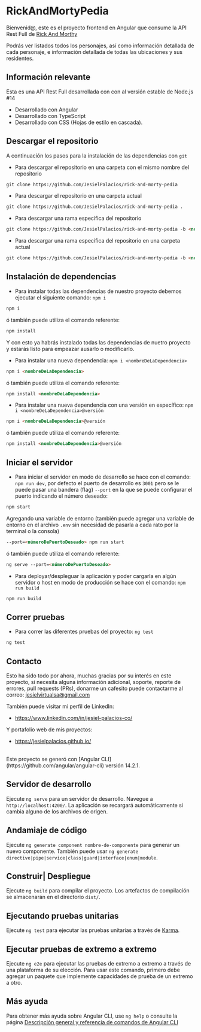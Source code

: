 # RickAndMortyPedia

Bienvenid@, este es el proyecto frontend en Angular que consume  la API Rest Full de [Rick And Morthy](https://rickandmortyapi.com/documentation)

Podrás ver listados todos los personajes, así como información detallada de cada personaje, e información detallada de todas las ubicaciones y sus residentes.

## Información relevante
Esta es una API Rest Full desarrollada con con al versión estable de Node.js #14

* Desarrollado con Angular
* Desarrollado con TypeScript
* Desarrollado con CSS (Hojas de estilo en cascada).


## Descargar el repositorio
A continuación los pasos para la instalación de las dependencias con `git`

* Para descargar el repositorio en una carpeta con el mismo nombre del repositorio  

```markdown
git clone https://github.com/JesielPalacios/rick-and-morty-pedia
```

* Para descargar el repositorio en una carpeta actual  

```markdown
git clone https://github.com/JesielPalacios/rick-and-morty-pedia .
```

* Para descargar una rama específica del repositorio

```markdown
git clone https://github.com/JesielPalacios/rick-and-morty-pedia -b <nombredeLaRama>
```

* Para descargar una rama específica del repositorio en una carpeta actual  

```markdown
git clone https://github.com/JesielPalacios/rick-and-morty-pedia -b <nombredeLaRama> .
```


## Instalación de dependencias
* Para instalar todas las dependencias de nuestro proyecto debemos  ejecutar el siguiente comando: `npm i`

```markdown
npm i
```

ó también puede utiliza el comando referente:

```markdown
npm install
```

Y con esto ya habrás instalado todas las dependencias de nuetro proyecto y estarás listo para empeazar  ausarlo o modificarlo.

* Para instalar una nueva dependencia: `npm i <nombreDeLaDependencia>`

```markdown
npm i <nombreDeLaDependencia>
```

ó también puede utiliza el comando referente:

```markdown
npm install <nombreDeLaDependencia>
```

* Para instalar una nueva dependencia con una versión en específico: `npm i <nombreDeLaDependencia>@versión`

```markdown
npm i <nombreDeLaDependencia>@versión
```

ó también puede utiliza el comando referente:

```markdown
npm install <nombreDeLaDependencia>@versión
```



## Iniciar el servidor
* Para iniciar el servidor en modo de desarrollo se hace con el comando: `npm run dev`, por defecto el puerto de desarrollo es `3001` pero se le puede pasar una bandera (flag) `--port` en la que se puede configurar el puerto indicando el número deseado:

```markdown
npm start
```

Agregando una variable de entorno (también puede agregar una variable de entorno en el archivo `.env` sin necesidad de pasarla a cada rato por la terminal o la consola)

```markdown
--port=<númeroDePuertoDeseado> npm run start
```

ó también puede utiliza el comando referente:

```markdown
ng serve --port=<númeroDePuertoDeseado>
```

* Para deployar/despleguar la aplicación y poder cargarla en algún servidor o host en modo de producción se hace con el comando: `npm run build`

```markdown
npm run build
```




## Correr pruebas
* Para correr las diferentes pruebas del proyecto: `ng test`

```markdown
ng test
```



## Contacto
Esto ha sido todo por ahora, muchas gracias por su interés en este proyecto, si necesita alguna información adicional, soporte, reporte de errores, pull requests (PRs), donarme un cafesito puede contactarme al correo: jesielvirtualsa@gmail.com

También puede visitar mi perfil de LinkedIn:
* https://www.linkedin.com/in/jesiel-palacios-co/

Y portafolio web de mis proyectos:
* https://jesielpalacios.github.io/


<br>
Este proyecto se generó con [Angular CLI](https://github.com/angular/angular-cli) versión 14.2.1.

<br>

## Servidor de desarrollo

Ejecute `ng serve` para un servidor de desarrollo. Navegue a `http://localhost:4200/`. La aplicación se recargará automáticamente si cambia alguno de los archivos de origen.

## Andamiaje de código

Ejecute `ng generate component nombre-de-componente` para generar un nuevo componente. También puede usar `ng generate directive|pipe|service|class|guard|interface|enum|module`.

## Construir| Despliegue

Ejecute `ng build` para compilar el proyecto. Los artefactos de compilación se almacenarán en el directorio `dist/`.

## Ejecutando pruebas unitarias

Ejecute `ng test` para ejecutar las pruebas unitarias a través de [Karma](https://karma-runner.github.io).

## Ejecutar pruebas de extremo a extremo

Ejecute `ng e2e` para ejecutar las pruebas de extremo a extremo a través de una plataforma de su elección. Para usar este comando, primero debe agregar un paquete que implemente capacidades de prueba de un extremo a otro.

## Más ayuda

Para obtener más ayuda sobre Angular CLI, use `ng help` o consulte la página [Descripción general y referencia de comandos de Angular CLI](https://angular.io/cli)